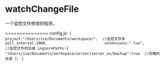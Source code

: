 watchChangeFile
===============

一个监控文件修改的程序。

===============
config.js:
`
{
	project:"/Users/ice/Documents/workspace/",  //监控文件夹
	poll_interval:1000,                         
	extensions:".lua",                          //监控文件的后缀
	ingnorePaths:{
	    "/Users/ice/Documents/workspace/server/server_ex/backup":true  //忽略的目录
	},
}
`


